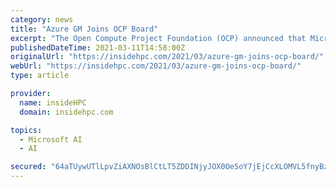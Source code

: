 ```yaml
---
category: news
title: "Azure GM Joins OCP Board"
excerpt: "The Open Compute Project Foundation (OCP) announced that Microsoft Azure GM Zaid Kahn will hold a seat on its board. Kahn replaces Kushagra Vaid, who has served over the past year. Vaid had been engaged with OCP since 2014 and previously served on the OCP Incubation Committee for several years."
publishedDateTime: 2021-03-11T14:58:00Z
originalUrl: "https://insidehpc.com/2021/03/azure-gm-joins-ocp-board/"
webUrl: "https://insidehpc.com/2021/03/azure-gm-joins-ocp-board/"
type: article

provider:
  name: insideHPC
  domain: insidehpc.com

topics:
  - Microsoft AI
  - AI

secured: "64aTUywUTlLpvZiAXNOsBlCtLT5ZDDINjyJOX0OeSoY7jEjCcXLOMVL5fnyBzvlscUBAfTK8YF1u0vmL0OOEnWAd0y4ygYfKTrknCUOo+QfK+iwrfjdS+Eyt5JSmLv0HYqhzFOaqYT/Gb1J/1As8pD/wsoxz9GCpaIeY0Qo/QWLc2TdZ5XgbgTSjNhFQ8PS3tl+6bInMnRjEQ4Ndl4SjwbkK8pbBIv8hb/e3jvYXuSnZAlR2ppmK5Mb+PZq0WIh7W2FRLLKnYzUVdVy0LY1pw6NlhPSu7veTrYnjBDn7GF7Xm812PXgo6fwvArGGll2Hj3FpMJCMsTMKjqwDJXRLpYI2j+W0iWZVxZR3hs1vp8Q=;2FS0vqHI/kFDXtSP1o6pKQ=="
---
```


